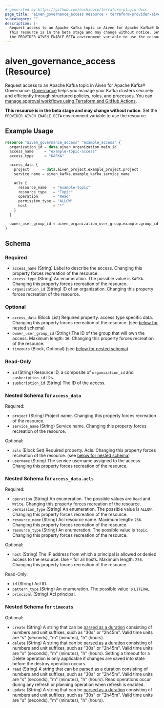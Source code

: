 ```yaml
---
# generated by https://github.com/hashicorp/terraform-plugin-docs
page_title: "aiven_governance_access Resource - terraform-provider-aiven"
subcategory: ""
description: |-
  Request access to an Apache Kafka topic in Aiven for Apache Kafka® Governance. Governance https://aiven.io/docs/products/kafka/howto/governance helps you manage your Kafka clusters securely and efficiently through structured policies, roles, and processes. You can manage approval workflows using Terraform and GitHub Actions https://aiven.io/docs/products/kafka/howto/terraform-governance-approvals.
  This resource is in the beta stage and may change without notice. Set
  the PROVIDER_AIVEN_ENABLE_BETA environment variable to use the resource.
---
```


# aiven_governance_access (Resource)

Request access to an Apache Kafka topic in Aiven for Apache Kafka® Governance. [Governance](https://aiven.io/docs/products/kafka/howto/governance) helps you manage your Kafka clusters securely and efficiently through structured policies, roles, and processes. You can [manage approval workflows using Terraform and GitHub Actions](https://aiven.io/docs/products/kafka/howto/terraform-governance-approvals). 

**This resource is in the beta stage and may change without notice.** Set
the `PROVIDER_AIVEN_ENABLE_BETA` environment variable to use the resource.

## Example Usage

```terraform
resource "aiven_governance_access" "example_access" {
  organization_id = data.aiven_organization.main.id
  access_name     = "example-topic-access"
  access_type     = "KAFKA"

  access_data {
    project      = data.aiven_project.example_project.project
    service_name = aiven_kafka.example_kafka.service_name

    acls {
      resource_name   = "example-topic"
      resource_type   = "Topic"
      operation       = "Read"
      permission_type = "ALLOW"
      host            = "*"
    }
  }

  owner_user_group_id = aiven_organization_user_group.example.group_id
}
```

<!-- schema generated by tfplugindocs -->
## Schema

### Required

- `access_name` (String) Label to describe the access. Changing this property forces recreation of the resource.
- `access_type` (String) An enumeration. The possible value is `KAFKA`. Changing this property forces recreation of the resource.
- `organization_id` (String) ID of an organization. Changing this property forces recreation of the resource.

### Optional

- `access_data` (Block List) Required property. access type specific data. Changing this property forces recreation of the resource. (see [below for nested schema](#nestedblock--access_data))
- `owner_user_group_id` (String) The ID of the group that will own the access. Maximum length: `36`. Changing this property forces recreation of the resource.
- `timeouts` (Block, Optional) (see [below for nested schema](#nestedblock--timeouts))

### Read-Only

- `id` (String) Resource ID, a composite of `organization_id` and `susbcription_id` IDs.
- `susbcription_id` (String) The ID of the access.

<a id="nestedblock--access_data"></a>
### Nested Schema for `access_data`

Required:

- `project` (String) Project name. Changing this property forces recreation of the resource.
- `service_name` (String) Service name. Changing this property forces recreation of the resource.

Optional:

- `acls` (Block Set) Required property. Acls. Changing this property forces recreation of the resource. (see [below for nested schema](#nestedblock--access_data--acls))
- `username` (String) The service username assigned to the access. Changing this property forces recreation of the resource.

<a id="nestedblock--access_data--acls"></a>
### Nested Schema for `access_data.acls`

Required:

- `operation` (String) An enumeration. The possible values are `Read` and `Write`. Changing this property forces recreation of the resource.
- `permission_type` (String) An enumeration. The possible value is `ALLOW`. Changing this property forces recreation of the resource.
- `resource_name` (String) Acl resource name. Maximum length: `256`. Changing this property forces recreation of the resource.
- `resource_type` (String) An enumeration. The possible value is `Topic`. Changing this property forces recreation of the resource.

Optional:

- `host` (String) The IP address from which a principal is allowed or denied access to the resource. Use `*` for all hosts. Maximum length: `256`. Changing this property forces recreation of the resource.

Read-Only:

- `id` (String) Acl ID.
- `pattern_type` (String) An enumeration. The possible value is `LITERAL`.
- `principal` (String) Acl principal.



<a id="nestedblock--timeouts"></a>
### Nested Schema for `timeouts`

Optional:

- `create` (String) A string that can be [parsed as a duration](https://pkg.go.dev/time#ParseDuration) consisting of numbers and unit suffixes, such as "30s" or "2h45m". Valid time units are "s" (seconds), "m" (minutes), "h" (hours).
- `delete` (String) A string that can be [parsed as a duration](https://pkg.go.dev/time#ParseDuration) consisting of numbers and unit suffixes, such as "30s" or "2h45m". Valid time units are "s" (seconds), "m" (minutes), "h" (hours). Setting a timeout for a Delete operation is only applicable if changes are saved into state before the destroy operation occurs.
- `read` (String) A string that can be [parsed as a duration](https://pkg.go.dev/time#ParseDuration) consisting of numbers and unit suffixes, such as "30s" or "2h45m". Valid time units are "s" (seconds), "m" (minutes), "h" (hours). Read operations occur during any refresh or planning operation when refresh is enabled.
- `update` (String) A string that can be [parsed as a duration](https://pkg.go.dev/time#ParseDuration) consisting of numbers and unit suffixes, such as "30s" or "2h45m". Valid time units are "s" (seconds), "m" (minutes), "h" (hours).
